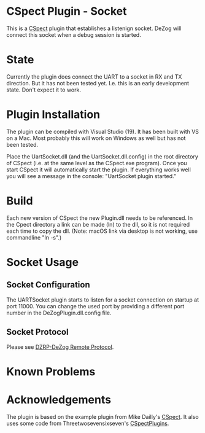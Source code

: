 ﻿# CSpect Plugin - Socket

This is a [CSpect](http://www.cspect.org) plugin that establishes a listenign socket.
DeZog will connect this socket when a debug session is started.


# State

Currently the plugin does connect the UART to a socket in RX and TX direction.
But it has not been tested yet.
I.e. this is an early development state. Don't expect it to work.


# Plugin Installation

The plugin can be compiled with Visual Studio (19). It has been built with VS on a Mac.
Most probably this will work on Windows as well but has not been tested.

Place the UartSocket.dll (and the UartSocket.dll.config) in the root directory of CSpect (i.e. at the same level as the CSpect.exe program).
Once you start CSpect it will automatically start the plugin.
If everything works well you will see a message in the console: "UartSocket plugin started."


# Build

Each new version of CSpect the new Plugin.dll needs to be referenced.
In the Cpect directory a link can be made (ln) to the dll, so it is not required each time to copy the dll.
(Note: macOS link via desktop is not working, use commandline "ln -s".)


# Socket Usage

## Socket Configuration

The UARTSocket plugin starts to listen for a socket connection on startup at port 11000.
You can change the used port by providing a different port number in the DeZogPlugin.dll.config file.

## Socket Protocol

Please see [DZRP-DeZog Remote Protocol](https://github.com/maziac/DeZog/blob/master/design/DeZogProtocol.md).


# Known Problems




# Acknowledgements

The plugin is based on the example plugin from Mike Dailly's [CSpect](http://www.cspect.org).
It also uses some code from Threetwosevensixseven's [CSpectPlugins](https://github.com/Threetwosevensixseven/CSpectPlugins).



